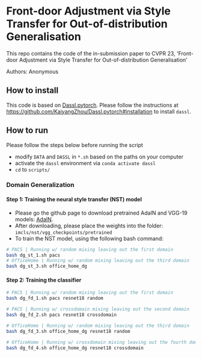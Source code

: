 # Front-door Adjustment via Style Transfer for Out-of-distribution Generalisation

This repo contains the code of the in-submission paper to CVPR 23, 'Front-door Adjustment via Style Transfer for Out-of-distribution Generalisation'

Authors: Anonymous

## How to install

This code is based on [Dassl.pytorch](https://github.com/KaiyangZhou/Dassl.pytorch). Please follow the instructions at https://github.com/KaiyangZhou/Dassl.pytorch#installation to install `dassl`.

## How to run

Please follow the steps below before running the script

- modify `DATA` and `DASSL` in `*.sh` based on the paths on your computer
- activate the `dassl` environment via `conda activate dassl`
- `cd` to `scripts/`

### Domain Generalization

#### Step 1: Training the neural style transfer (NST) model

- Please go the github page to download pretrained AdaIN and VGG-19 models: [AdaIN](https://github.com/MAlberts99/PyTorch-AdaIN-StyleTransfer). 
- After downloading, please place the weights into the folder: `imcls/nst/vgg_checkpoints/pretrained`
- To train the NST model, using the following bash command:

```bash
# PACS | Running w/ random mixing leaving out the first domain
bash dg_st_1.sh pacs
# OfficeHome | Running w/ random mixing leaving out the third domain
bash dg_st_3.sh office_home_dg
```


#### Step 2: Training the classifier

```bash
# PACS | Running w/ random mixing leaving out the first domain
bash dg_fd_1.sh pacs resnet18 random

# PACS | Running w/ crossdomain mixing leaving out the second domain
bash dg_fd_2.sh pacs resnet18 crossdomain

# OfficeHome | Running w/ random mixing leaving out the third domain
bash dg_fd_3.sh office_home_dg resnet18 random

# OfficeHome | Running w/ crossdomain mixing leaving out the fourth domain
bash dg_fd_4.sh office_home_dg resnet18 crossdomain
```


